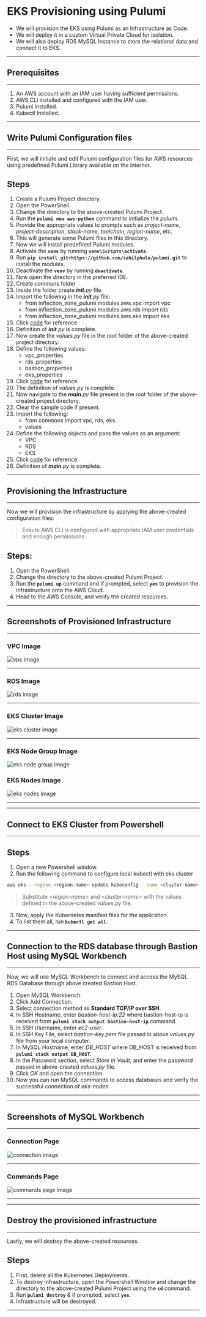# EKS Provisioning using Pulumi
- We will provision the EKS using Pulumi as an Infrastructure as Code.
- We will deploy it in a custom Virtual Private Cloud for isolation.
- We will also deploy RDS MySQL Instance to store the relational data and connect it to EKS.

---
## Prerequisites
---

1. An AWS account with an IAM user having sufficient permissions.
2. AWS CLI installed and configured with the IAM user.
3. Pulumi Installed.
4. Kubectl Installed.

---
## Write Pulumi Configuration files
---

First, we will initiate and edit Pulumi configuration files for AWS resources using predefined Pulumi Library available on the internet.

## Steps
1. Create a Pulumi Project directory.
2. Open the PowerShell.
3. Change the directory to the above-created Pulumi Project.
4. Run the **`pulumi new aws-python`** command to initialize the *pulumi*.
5. Provide the appropriate values to prompts such as *project-name*, *project-description*, *stack-name*, *toolchain*, *region-name*, etc.
6. This will generate some Pulumi files in this directory.
7. Now we will install predefined Pulumi modules.
8. Activate the **`venv`** by running **`venv\Scripts\activate`**.
9. Run **`pip install git+https://github.com/sahilphule/pulumi.git`** to install the modules.
10. Deactivate the **`venv`** by running **`deactivate`**.
11. Now open the directory in the preferred IDE.
12. Create *commons* folder
13. Inside the folder create *__init__.py* file.
14. Import the following in the *__init__.py* file:
    - from inflection_zone_pulumi.modules.aws.vpc import vpc
    - from inflection_zone_pulumi.modules.aws.rds import rds
    - from inflection_zone_pulumi.modules.aws.eks import eks
15. Click [code](https://github.com/inflection-zone/iac-recipes/blob/inflection-sahil/pulumi/aws/eks/commons/__init__.py) for reference.
16. Definition of *__init__.py* is complete.
17. Now create the *values.py* file in the root folder of the above-created project directory.
18. Define the following values:
    - vpc_properties
    - rds_properties
    - bastion_properties
    - eks_properties
19. Click [code](https://github.com/inflection-zone/iac-recipes/blob/inflection-sahil/pulumi/aws/eks/sample.values.py) for reference.
20. The definition of *values.py* is complete.
21. Now navigate to the *__main__.py* file present in the root folder of the above-created project directory.
22. Clear the sample code if present.
23. Import the following:
    - from commons import vpc, rds, eks
    - values
24. Define the following objects and pass the values as an argument:
    - VPC
    - RDS
    - EKS
25. Click [code](https://github.com/inflection-zone/iac-recipes/blob/inflection-sahil/pulumi/aws/eks/__main__.py) for reference.
26. Definition of *__main__.py* is complete.

---
## Provisioning the Infrastructure
---

Now we will provision the infrastructure by applying the above-created configuration files.
> Ensure AWS CLI is configured with appropriate IAM user credentials and enough permissions.

## Steps:
1. Open the PowerShell.
2. Change the directory to the above-created Pulumi Project.
3. Run the **`pulumi up`** command and if prompted, select **`yes`** to provision the infrastructure onto the AWS Cloud.
4. Head to the AWS Console, and verify the created resources.

---
## Screenshots of Provisioned Infrastructure
---

### VPC Image
![vpc image](./images/vpc.png)

---
<div style="page-break-after: always;"></div>

### RDS Image
![rds image](./images/rds.png)

---

### EKS Cluster Image
![eks cluster image](./images/eks-cluster.png)

---
<div style="page-break-after: always;"></div>

### EKS Node Group Image
![eks node group image](./images/eks-node-group.png)

### EKS Nodes Image
![eks nodes image](./images/eks-nodes.png)

---
<div style="page-break-after: always;"></div>

---
## Connect to EKS Cluster from Powershell
---

## Steps
1. Open a new Powershell window.
2. Run the following command to configure local kubectl with eks cluster  
```sh
aws eks --region <region-name> update-kubeconfig --name <cluster-name>
```
> Substitute <*region-name*> and <*cluster-name*> with the values defined in the above-created *values.py* file.
3. Now, apply the Kubernetes manifest files for the application.
4. To list them all, run **`kubectl get all`**.

---
## Connection to the RDS database through Bastion Host using MySQL Workbench
---

Now, we will use MySQL Workbench to connect and access the MySQL RDS Database through above created Bastion Host.

1. Open MySQL Workbench.
2. Click Add Connection.
3. Select connection method as **Standard TCP/IP over SSH**.
4. In SSH Hostname, enter *bastion-host-ip:22* where bastion-host-ip is received from **`pulumi stack output bastion-host-ip`** command.
5. In SSH Username, enter *ec2-user*.
6. In SSH Key File, select *bastion-key.pem* file passed in above *values.py* file from your local computer.
7. In MySQL Hostname, enter *DB_HOST* where DB_HOST is received from **`pulumi stack output DB_HOST`**.
8. In the Password section, select *Store in Vault*, and enter the password passed in above-created *values.py* file.
9. Click *OK* and open the connection.
10. Now you can run MySQL commands to access databases and verify the successful connection of *eks-nodes*.

---
<div style="page-break-after: always;"></div>

---
## Screenshots of MySQL Workbench
---

### Connection Page
![connection image](./images/workbench.png)

---

### Commands Page
![commands page image](./images/commands.png)

---
<div style="page-break-after: always;"></div>

---
## Destroy the provisioned infrastructure
---

Lastly, we will destroy the above-created resources.

## Steps
1. First, delete all the Kubernetes Deployments.
2. To destroy infrastructure, open the Powershell Window and change the directory to the above-created Pulumi Project using the **`cd`** command.
3. Run **`pulumi destroy`** & if prompted, select **`yes`**.
4. Infrastructure will be destroyed.

---